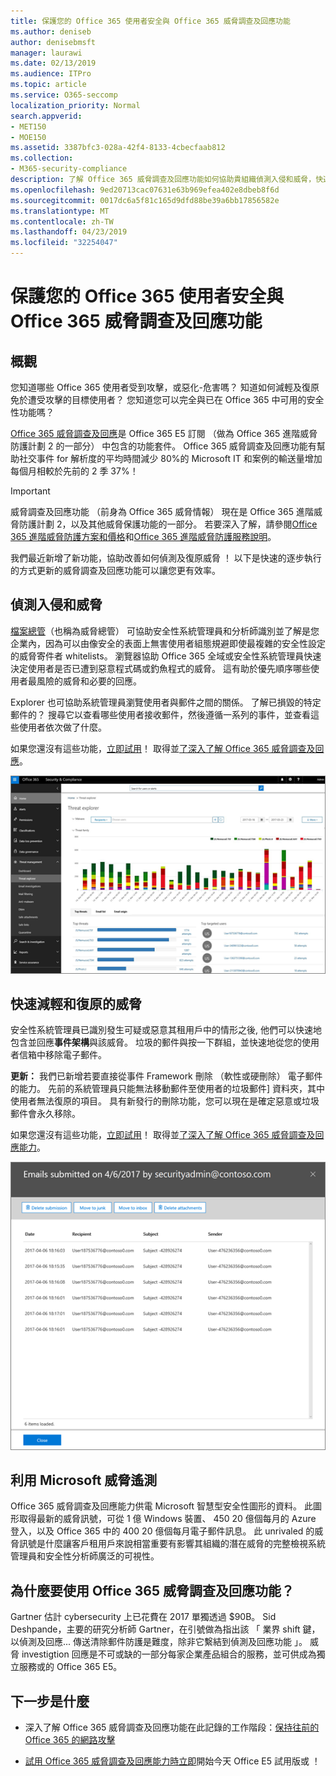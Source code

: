 ```yaml
---
title: 保護您的 Office 365 使用者安全與 Office 365 威脅調查及回應功能
ms.author: deniseb
author: denisebmsft
manager: laurawi
ms.date: 02/13/2019
ms.audience: ITPro
ms.topic: article
ms.service: O365-seccomp
localization_priority: Normal
search.appverid:
- MET150
- MOE150
ms.assetid: 3387bfc3-028a-42f4-8133-4cbecfaab812
ms.collection:
- M365-security-compliance
description: 了解 Office 365 威脅調查及回應功能如何協助貴組織偵測入侵和威脅，快速地降低，以及復原威脅。
ms.openlocfilehash: 9ed20713cac07631e63b969efea402e8dbeb8f6d
ms.sourcegitcommit: 0017dc6a5f81c165d9dfd88be39a6bb17856582e
ms.translationtype: MT
ms.contentlocale: zh-TW
ms.lasthandoff: 04/23/2019
ms.locfileid: "32254047"
---
```

# <a name="keep-your-office-365-users-safe-with-office-365-threat-investigation-and-response-capabilities"></a>保護您的 Office 365 使用者安全與 Office 365 威脅調查及回應功能

## <a name="overview"></a>概觀

您知道哪些 Office 365 使用者受到攻擊，或惡化-危害嗎？ 知道如何減輕及復原免於遭受攻擊的目標使用者？ 您知道您可以完全與已在 Office 365 中可用的安全性功能嗎？ 
  
[Office 365 威脅調查及回應](office-365-ti.md)是 Office 365 E5 訂閱 （做為 Office 365 進階威脅防護計劃 2 的一部分） 中包含的功能套件。 Office 365 威脅調查及回應功能有幫助社交事件 for 解析度的平均時間減少 80%的 Microsoft IT 和案例的輸送量增加每個月相較於先前的 2 季 37%！ 

> [!IMPORTANT]
> 威脅調查及回應功能 （前身為 Office 365 威脅情報） 現在是 Office 365 進階威脅防護計劃 2，以及其他威脅保護功能的一部分。 若要深入了解，請參閱[Office 365 進階威脅防護方案和價格](https://products.office.com/exchange/advance-threat-protection)和[Office 365 進階威脅防護服務說明](https://docs.microsoft.com/office365/servicedescriptions/office-365-advanced-threat-protection-service-description)。
  
我們最近新增了新功能，協助改善如何偵測及復原威脅 ！ 以下是快速的逐步執行的方式更新的威脅調查及回應功能可以讓您更有效率。
  
## <a name="detect-intrusions-and-threats"></a>偵測入侵和威脅

[檔案總管](use-explorer-in-security-and-compliance.md)（也稱為威脅總管） 可協助安全性系統管理員和分析師識別並了解是您企業內，因為可以由像安全的表面上無害使用者組態規避即使最複雜的安全性設定的威脅寄件者 whitelists。 瀏覽器協助 Office 365 全域或安全性系統管理員快速決定使用者是否已遭到惡意程式碼或釣魚程式的威脅。 這有助於優先順序哪些使用者最風險的威脅和必要的回應。 
  
Explorer 也可協助系統管理員瀏覽使用者與郵件之間的關係。 了解已損毀的特定郵件的？ 搜尋它以查看哪些使用者接收郵件，然後遵循一系列的事件，並查看這些使用者依次做了什麼。

如果您還沒有這些功能，[立即試用](https://aka.ms/tryo365threatintel3)！ 取得並[了深入了解 Office 365 威脅調查及回應](https://aka.ms/readmoreabouto365threatintel)。
  
![在 Office 365 中，惡意程式碼系列的色彩編碼的威脅總管的螢幕擷取畫面](media/591338dd-252a-437d-b5f2-87aa42e74b0c.png)
  
## <a name="quickly-mitigate-and-recover-from-threats"></a>快速減輕和復原的威脅

安全性系統管理員已識別發生可疑或惡意其租用戶中的情形之後, 他們可以快速地包含並回應**事件架構**與該威脅。 垃圾的郵件與按一下群組，並快速地從您的使用者信箱中移除電子郵件。 
  
 **更新：** 我們已新增若要直接從事件 Framework 刪除 （軟性或硬刪除） 電子郵件的能力。 先前的系統管理員只能無法移動郵件至使用者的垃圾郵件] 資料夾，其中使用者無法復原的項目。 具有新發行的刪除功能，您可以現在是確定惡意或垃圾郵件會永久移除。 
  
如果您還沒有這些功能，[立即試用](https://aka.ms/tryo365threatintel3)！ 取得並[了深入了解 Office 365 威脅調查及回應能力](https://aka.ms/readmoreabouto365threatintel)。
  
![事件修復工作的電子郵件清單的螢幕擷取畫面](media/9d8452d3-d8d2-4b26-81f9-76396e08dd17.png)
  
## <a name="leverage-the-threat-telemetry-of-microsoft"></a>利用 Microsoft 威脅遙測

Office 365 威脅調查及回應能力供電 Microsoft 智慧型安全性圖形的資料。 此圖形取得最新的威脅訊號，可從 1 億 Windows 裝置、 450 20 億個每月的 Azure 登入，以及 Office 365 中的 400 20 億個每月電子郵件訊息。 此 unrivaled 的威脅訊號是什麼讓客戶租用戶來說相當重要有影響其組織的潛在威脅的完整檢視系統管理員和安全性分析師廣泛的可視性。 
  
   
## <a name="why-use-office-365-threat-investigation-and-response-capabilities"></a>為什麼要使用 Office 365 威脅調查及回應功能？

Gartner 估計 cybersecurity 上已花費在 2017 單獨透過 $90B。 Sid Deshpande，主要的研究分析師 Gartner，在引號做為指出該 「 業界 shift 鍵，以偵測及回應... 傳送清除郵件防護是難度，除非它繫結到偵測及回應功能 」。 威脅 investigtion 回應是不可或缺的一部分每家企業產品組合的服務，並可供成為獨立服務或的 Office 365 E5。
  
## <a name="whats-next"></a>下一步是什麼

- 深入了解 Office 365 威脅調查及回應功能在此記錄的工作階段：[保持往前的 Office 365 的網路攻擊](https://myignite.microsoft.com/videos/53723)
    
- [試用 Office 365 威脅調查及回應能力時立即](https://aka.ms/tryo365threatintel3)開始今天 Office E5 試用版或 ！ 
    

